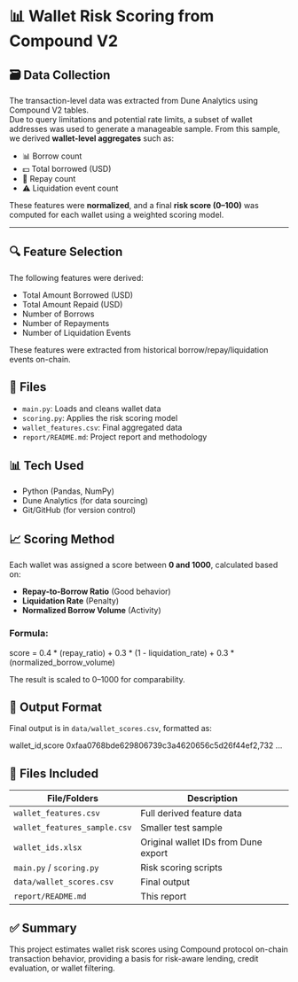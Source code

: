 # 📊 Wallet Risk Scoring from Compound V2

## 🗃️ Data Collection
The transaction-level data was extracted from Dune Analytics using Compound V2 tables.  
Due to query limitations and potential rate limits, a subset of wallet addresses was used to generate a manageable sample.
From this sample, we derived **wallet-level aggregates** such as:
- 📊 Borrow count  
- 💵 Total borrowed (USD)  
- 🔁 Repay count  
- ⚠️ Liquidation event count  

These features were **normalized**, and a final **risk score (0–100)** was computed for each wallet using a weighted scoring model.

---

## 🔍 Feature Selection
The following features were derived:
- Total Amount Borrowed (USD)
- Total Amount Repaid (USD)
- Number of Borrows
- Number of Repayments
- Number of Liquidation Events

These features were extracted from historical borrow/repay/liquidation events on-chain.

## 📁 Files

- `main.py`: Loads and cleans wallet data
- `scoring.py`: Applies the risk scoring model
- `wallet_features.csv`: Final aggregated data
- `report/README.md`: Project report and methodology

## 📊 Tech Used

- Python (Pandas, NumPy)
- Dune Analytics (for data sourcing)
- Git/GitHub (for version control)

## 📈 Scoring Method
Each wallet was assigned a score between **0 and 1000**, calculated based on:

- **Repay-to-Borrow Ratio** (Good behavior)
- **Liquidation Rate** (Penalty)
- **Normalized Borrow Volume** (Activity)

### Formula:
score = 0.4 * (repay_ratio) + 0.3 * (1 - liquidation_rate) + 0.3 * (normalized_borrow_volume)

The result is scaled to 0–1000 for comparability.

## 🧾 Output Format
Final output is in `data/wallet_scores.csv`, formatted as:

wallet_id,score
0xfaa0768bde629806739c3a4620656c5d26f44ef2,732
...


## 📂 Files Included

| File/Folders              | Description                            |
|---------------------------|----------------------------------------|
| `wallet_features.csv`     | Full derived feature data              |
| `wallet_features_sample.csv` | Smaller test sample                    |
| `wallet_ids.xlsx`         | Original wallet IDs from Dune export  |
| `main.py` / `scoring.py`  | Risk scoring scripts                   |
| `data/wallet_scores.csv`  | Final output                           |
| `report/README.md`        | This report                            |

## ✅ Summary
This project estimates wallet risk scores using Compound protocol on-chain transaction behavior, providing a basis for risk-aware lending, credit evaluation, or wallet filtering.

